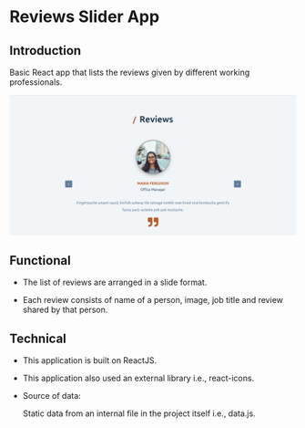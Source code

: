 # Reviews Slider App

## Introduction

Basic React app that lists the reviews given by different working professionals.

![Reviews Slider App](https://github.com/sudarshan-sh/ReviewsSliderApp/blob/main/Images/my-reviews-slider.png)

## Functional

*   The list of reviews are arranged in a slide format.

*   Each review consists of name of a person, image, job title and review shared by that person.

## Technical

*   This application is built on ReactJS.

*   This application also used an external library i.e., react-icons.

*   Source of data:

    Static data from an internal file in the project itself i.e., data.js.